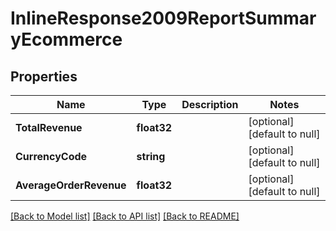 # InlineResponse2009ReportSummaryEcommerce

## Properties
Name | Type | Description | Notes
------------ | ------------- | ------------- | -------------
**TotalRevenue** | **float32** |  | [optional] [default to null]
**CurrencyCode** | **string** |  | [optional] [default to null]
**AverageOrderRevenue** | **float32** |  | [optional] [default to null]

[[Back to Model list]](../README.md#documentation-for-models) [[Back to API list]](../README.md#documentation-for-api-endpoints) [[Back to README]](../README.md)


